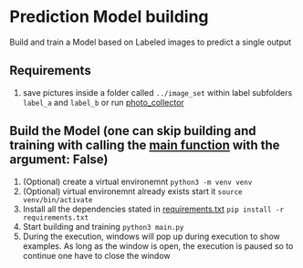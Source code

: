 # Prediction Model building

Build and train a Model based on Labeled images to predict a single output

## Requirements

1. save pictures inside a folder called `../image_set` within label subfolders `label_a` and `label_b` or run [photo_collector](../photo_collector/)

## Build the Model (one can skip building and training with calling the [main function](./main.py) with the argument: False)

1. (Optional) create a virtual environemnt `python3 -m venv venv`
2. (Optional) virtual environemnt already exists start it `source venv/bin/activate`
3. Install all the dependencies stated in [requirements.txt](./requirements.txt) `pip install -r requirements.txt`
4. Start building and training `python3 main.py`
5. During the execution, windows will pop up during execution to show examples. As long as the window is open, the
   execution is paused so to continue one have to close the window